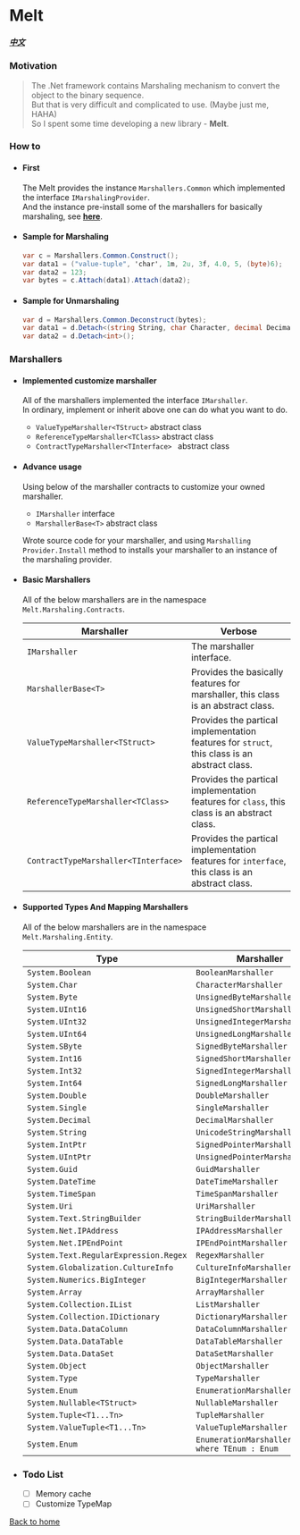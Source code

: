 # Melt
##### [中文](./readme.zh-tw.md)

### Motivation
> The .Net framework contains Marshaling mechanism to convert the object to the binary sequence.  
> But that is very difficult and complicated to use. (Maybe just me, HAHA)  
> So I spent some time developing a new library - **Melt**.

### How to
- #### First
  The Melt provides the instance ```Marshallers.Common``` which implemented the interface ```IMarshalingProvider```.  
  And the instance pre-install some of the marshallers for basically marshaling, see [**here**](#supported-types-and-mapping-marshallers).
  
- #### Sample for Marshaling
  ```csharp
  var c = Marshallers.Common.Construct();
  var data1 = ("value-tuple", 'char', 1m, 2u, 3f, 4.0, 5, (byte)6);
  var data2 = 123;
  var bytes = c.Attach(data1).Attach(data2);
  ```

- #### Sample for Unmarshaling
  ```csharp
  var d = Marshallers.Common.Deconstruct(bytes);
  var data1 = d.Detach<(string String, char Character, decimal Decimal, uint UnsignedInteger, float Single, double Double, int Integer, byte Byte)>();
  var data2 = d.Detach<int>();
  ```

### Marshallers
- #### Implemented customize marshaller
  All of the marshallers implemented the interface ```IMarshaller```.  
  In ordinary, implement or inherit above one can do what you want to do.  
  - ```ValueTypeMarshaller<TStruct>``` abstract class  
  - ```ReferenceTypeMarshaller<TClass>``` abstract class  
  - ```ContractTypeMarshaller<TInterface> ``` abstract class
  
- #### Advance usage
  Using below of the marshaller contracts to customize your owned marshaller. 
  - ```IMarshaller``` interface  
  - ```MarshallerBase<T>``` abstract class  

  Wrote source code for your marshaller, and using ```Marshalling Provider.Install``` method to installs your marshaller to an instance of the marshaling provider.

- #### Basic Marshallers
  All of the below marshallers are in the namespace ```Melt.Marshaling.Contracts```.
   
  | Marshaller | Verbose
  | --- | --- |
  | ```IMarshaller``` | The marshaller interface.
  | ```MarshallerBase<T>``` | Provides the basically features for marshaller, this class is an abstract class.
  | ```ValueTypeMarshaller<TStruct>``` | Provides the partical implementation features for ```struct```, this class is an abstract class.
  | ```ReferenceTypeMarshaller<TClass>``` | Provides the partical implementation features for ```class```, this class is an abstract class.
  | ```ContractTypeMarshaller<TInterface>``` | Provides the partical implementation features for ```interface```, this class is an abstract class.

- #### Supported Types And Mapping Marshallers
  All of the below marshallers are in the namespace ```Melt.Marshaling.Entity```.

  | Type | Marshaller
  | --- | --- 
  | ```System.Boolean``` | ```BooleanMarshaller``` 
  | ```System.Char``` | ```CharacterMarshaller``` 
  | ```System.Byte``` | ```UnsignedByteMarshaller``` 
  | ```System.UInt16``` | ```UnsignedShortMarshaller``` 
  | ```System.UInt32``` | ```UnsignedIntegerMarshaller``` 
  | ```System.UInt64``` | ```UnsignedLongMarshaller``` 
  | ```System.SByte``` | ```SignedByteMarshaller``` 
  | ```System.Int16``` | ```SignedShortMarshaller``` 
  | ```System.Int32``` | ```SignedIntegerMarshaller``` 
  | ```System.Int64``` | ```SignedLongMarshaller``` 
  | ```System.Double``` | ```DoubleMarshaller``` 
  | ```System.Single``` | ```SingleMarshaller``` 
  | ```System.Decimal``` | ```DecimalMarshaller``` 
  | ```System.String``` | ```UnicodeStringMarshaller``` 
  | ```System.IntPtr``` | ```SignedPointerMarshaller``` 
  | ```System.UIntPtr``` | ```UnsignedPointerMarshaller``` 
  | ```System.Guid``` | ```GuidMarshaller``` 
  | ```System.DateTime``` | ```DateTimeMarshaller``` 
  | ```System.TimeSpan``` | ```TimeSpanMarshaller``` 
  | ```System.Uri``` | ```UriMarshaller``` 
  | ```System.Text.StringBuilder``` | ```StringBuilderMarshaller``` 
  | ```System.Net.IPAddress``` | ```IPAddressMarshaller``` 
  | ```System.Net.IPEndPoint``` | ```IPEndPointMarshaller```
  | ```System.Text.RegularExpression.Regex``` | ```RegexMarshaller``` 
  | ```System.Globalization.CultureInfo``` | ```CultureInfoMarshaller``` 
  | ```System.Numerics.BigInteger``` | ```BigIntegerMarshaller``` 
  | ```System.Array``` | ```ArrayMarshaller``` 
  | ```System.Collection.IList``` | ```ListMarshaller``` 
  | ```System.Collection.IDictionary``` | ```DictionaryMarshaller``` 
  | ```System.Data.DataColumn``` | ```DataColumnMarshaller``` 
  | ```System.Data.DataTable``` | ```DataTableMarshaller``` 
  | ```System.Data.DataSet``` | ```DataSetMarshaller``` 
  | ```System.Object``` | ```ObjectMarshaller``` 
  | ```System.Type``` | ```TypeMarshaller``` 
  | ```System.Enum``` | ```EnumerationMarshaller``` 
  | ```System.Nullable<TStruct>``` | ```NullableMarshaller``` 
  | ```System.Tuple<T1...Tn>``` | ```TupleMarshaller``` 
  | ```System.ValueTuple<T1...Tn>``` | ```ValueTupleMarshaller``` 
  | ```System.Enum``` | ```EnumerationMarshaller<TEnum> where TEnum : Enum``` 

- ### Todo List
  - [ ] Memory cache
  - [ ] Customize TypeMap
 
[Back to home](../../../)